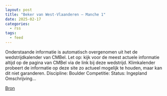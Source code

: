 ```yaml
---
layout: post
title: "Beker van West-Vlaanderen – Manche 1"
date: 2025-02-17
categories: 
  - rss
tags: 
  - feed
---
```


<p>Onderstaande informatie is automatisch overgenomen uit het de wedstrijdkalender van CMBel. Let op: kijk voor de meest actuele informatie altijd op de pagina van CMBel via de link bij deze wedstrijd. Klimkalender probeert de informatie op deze site zo actueel mogelijk te houden, maar kan dit niet garanderen. Discipline: Boulder Competitie: Status: Ingepland Omschrijving&hellip;</p>
<p><a href="https://www.klimkalender.nl/comp/beker-van-west-vlaanderen-manche-1/" rel="noopener noreferrer" target="_blank">Bron</a></p>
